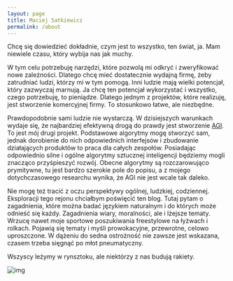 ```yaml
---
layout: page
title: Maciej Satkiewicz
permalink: /about
---
```


<!-- 
Rozbebeszający, wszędobylski intelekt, który wykorzystuje umysł ścisły, aby znaleźć wyjście z labiryntu.

Że zadaję dużo pytań etc. 
-->

Chcę się dowiedzieć dokładnie, czym jest to wszystko, ten świat, ja. Mam niewiele czasu, który wybija nas jak muchy.

W tym celu potrzebuję narzędzi, które pozwolą mi odkryć i zweryfikować nowe zależności. Dlatego chcę mieć dostatecznie wydajną firmę, żeby zatrudniać ludzi, którzy mi w tym pomogą. Inni ludzie mają wielki potencjał, który zazwyczaj marnują. Ja chcę ten potencjał wykorzystać i wszystko, czego potrzebuję, to pieniądze. Dlatego jednym z projektów, które realizuję, jest stworzenie komercyjnej firmy. To stosunkowo łatwe, ale niezbędne. 

Prawdopodobnie sami ludzie nie wystarczą. W dzisiejszych warunkach wydaje się, że najbardziej efektywną drogą do prawdy jest stworzenie [AGI](https://en.wikipedia.org/wiki/Artificial_general_intelligence). To jest mój drugi projekt. Podstawowe algorytmy mogę stworzyć sam, jednak dorobienie do nich odpowiednich interfejsów i zbudowanie działających produktów to praca dla całych zespołów. Posiadając odpowiednio silne i ogólne algorytmy sztucznej inteligencji będziemy mogli znacząco przyśpieszyć rozwój. Obecne algorytmy są rozczarowująco prymitywne, tu jest bardzo szerokie pole do popisu, a z mojego dotychczasowego researchu wynika, że AGI nie jest wcale tak daleko.

Nie mogę też tracić z oczu perspektywy ogólnej, ludzkiej, codziennej. Eksploracji tego rejonu chciałbym poświęcić ten blog. Tutaj pytam o zagadnienia, które można badać językiem naturalnym i do których może odnieść się każdy. Zagadnienia wiary, moralności, ale i lżejsze tematy. Wrzucę nawet moje sportowe poszukiwania freestylowe na łyżwach i rolkach. Pojawią się tematy i myśli prowokacyjne, przewrotne, celowo uproszczone. W dążeniu do sedna ostrożność nie zawsze jest wskazana, czasem trzeba sięgnąć po młot pneumatyczny.

Wszyscy leżymy w rynsztoku, ale niektórzy z nas budują rakiety.

![img]({{site.img_url}}background_dixit.jpg)


<!-- 
Ciekawskie, wszędobylskie stworzenie, które rozbebesza różne idee, miejsca czy emocje - z ciekawości, co znajdzie w środku. A potem układa z wydobytego sedna eleganckie konstrukcje.

Ten blog to zbiór moich małych trofeów intelektualnych, rzeczy, które rozbebeszyłem, część z nich robebeszam dalej, część mnie znudziła. Chciałbym kiedyś robebeszyć całą rzeczywistość i spotkać ukrytego demiurga.

Dlatego część rzeczy rozbebeszam poważnie, precyzyjnymi, weryfikowalnymi i niesłychanie ogólnymi narzędziami, jakimi są pobłogosławione nasze czasy - języki i nauki ścisłe, w tym także języki programowania. Bo dopóki nie potrafisz czegoś zaprogramować, tak naprawdę nie wiesz, co mówisz. A dopóki ten program nie działa odpowiednio, Twoja idea nie ma pokrycia w rzeczywistości. Prawdziwą filozofię uprawiają dziś programiści

Ale czasem pokryciem może być intuicja, poczucie estetyczne czy zwyczajnie zabawa, dlatego inne rzeczy traktuję po prostu pazurami, dla zabicia czasu. Kto wie, czy w środku nie znajdę czegoś użytecznego. Głównie dla tych rzeczy znajdzie się tu miejsce.

Z pobłażaniem przyglądam się wszechobecnym komediom improwizowanym, żonglerce konwencjami, przekonaniu, że wszystko jest odkryte. Dlatego ludzie kłamią, odrywają się od rzeczywistości, która ich znudziła, bo nigdy jej nie poznali. Stają się swoimi własnymi, przewidywalnymi historiami, a w całym ich świecie jest mniej treści, niż w spojrzeniu ptaka czy zdziwieniu psa. Ostatecznie więc trzeba żyć dobrze, bo cały ten kosmos, który napaplaliśmy wokół siebie, jest mniej realny, niż cichy głos serca. -->